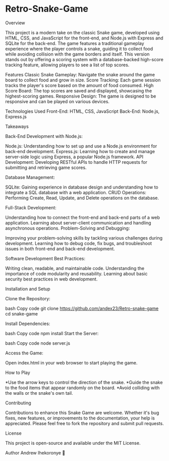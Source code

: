 # Retro-Snake-Game

Overview

This project is a modern take on the classic Snake game, developed using HTML, CSS, and JavaScript for the front-end, and Node.js with Express and SQLite for the back-end. The game features a traditional gameplay experience where the player controls a snake, guiding it to collect food while avoiding collision with the game borders and itself. This version stands out by offering a scoring system with a database-backed high-score tracking feature, allowing players to see a list of top scores.

Features
Classic Snake Gameplay: Navigate the snake around the game board to collect food and grow in size.
Score Tracking: Each game session tracks the player's score based on the amount of food consumed.
High Score Board: The top scores are saved and displayed, showcasing the highest-scoring games.
Responsive Design: The game is designed to be responsive and can be played on various devices.

Technologies Used
Front-End: HTML, CSS, JavaScript
Back-End: Node.js, Express.js

Takeaways

  Back-End Development with Node.js:
  
  Node.js: Understanding how to set up and use a Node.js environment for back-end development.
  Express.js: Learning how to create and manage server-side logic using Express, a popular Node.js framework.
  API Development: Developing RESTful APIs to handle HTTP requests for submitting and retrieving game scores.
  
  Database Management:
  
  SQLite: Gaining experience in database design and understanding how to integrate a SQL database with a web application.
  CRUD Operations: Performing Create, Read, Update, and Delete operations on the database.
  
  Full-Stack Development:
  
  Understanding how to connect the front-end and back-end parts of a web application.
  Learning about server-client communication and handling asynchronous operations.
  Problem-Solving and Debugging:
  
  Improving your problem-solving skills by tackling various challenges during development.
  Learning how to debug code, fix bugs, and troubleshoot issues in both front-end and back-end development.
  
  Software Development Best Practices:
  
  Writing clean, readable, and maintainable code.
  Understanding the importance of code modularity and reusability.
  Learning about basic security best practices in web development.


Installation and Setup

Clone the Repository:

  bash
  Copy code
  git clone https://github.com/andex23/Retro-snake-game
  cd snake-game
  
  Install Dependencies:
  
  bash
  Copy code
  npm install
  Start the Server:
  
  bash
  Copy code
  node server.js
  
  Access the Game:
  
  Open index.html in your web browser to start playing the game.

How to Play

  *Use the arrow keys to control the direction of the snake.
  *Guide the snake to the food items that appear randomly on the board.
  *Avoid colliding with the walls or the snake's own tail.

Contributing

  Contributions to enhance this Snake Game are welcome. Whether it's bug fixes, new features, or improvements to the documentation, your help is appreciated. Please feel free to fork the repository and submit pull requests.

License

  This project is open-source and available under the MIT License.

Author 
  Andrew Ihekoronye 💙
